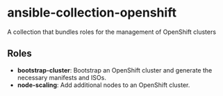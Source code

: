 # ansible-collection-openshift

A collection that bundles roles for the management of OpenShift clusters

## Roles

- **bootstrap-cluster**: Bootstrap an OpenShift cluster and generate the necessary manifests and ISOs.
- **node-scaling**: Add additional nodes to an OpenShift cluster.
